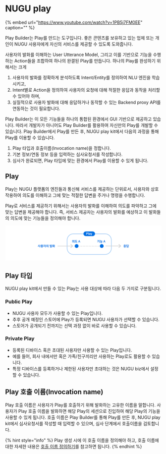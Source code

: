 # NUGU play

{% embed url="https://www.youtube.com/watch?v=1PB5j7FM0EE" caption="" %}

Play Builder는 Play를 만드는 도구입니다. 좋은 콘텐츠를 보유하고 있는 업체 또는 개인이 NUGU 사용자에게 자신의 서비스를 제공할 수 있도록 도와줍니다.

사용자의 발화를 이해하는 User Utterance Model, 그리고 이를 기반으로 기능을 수행하는 Action들을 조합하여 하나의 완결된 Play를 만듭니다. 하나의 Play를 완성하기 위해서는 크게

1. 사용자의 발화를 정확하게 분석하도록 Intent/Entity를 정의하여 NLU 엔진을 학습시키고,
2. Intent별로 Action을 정의하여 사용자의 요청에 대해 적절한 응답과 동작을 처리할 수 있어야 하며,
3. 실질적으로 사용자 발화에 대해 응답하거나 동작할 수 있는 Backend proxy API를 연동하는 것이 필요합니다.

Play Builder는 이 모든 기능들을 하나의 통합된 환경에서 GUI 기반으로 제공하고 있습니다. 따라서 개발자가 아니어도 Play Builder를 활용하여 자신만의 Play를 개발할 수 있습니다. Play Builder에서 Play를 만든 후, NUGU play kit에서 다음의 과정을 통해 Play를 이용할 수 있습니다.

1. Play 타입과 호출이름\(Invocation name\)을 정합니다. 
2. 기본 정보/연동 정보 등을 입력하는 심사요청서를 작성합니다.
3. 심사가 완료되면, Play 타입에 맞는 환경에서 Play를 이용할 수 있게 됩니다. 

## Play

Play는 NUGU 플랫폼의 엔진들과 통신해 서비스를 제공하는 단위로서, 사용자와 상호 작용하여 의도를 이해하고 그에 맞는 적절한 답변을 주거나 명령을 수행합니다.

Play로 서비스를 제공하기 위해서는 사용자의 발화를 이해하여 의도를 파악하고 그에 맞는 답변을 제공해야 합니다. 즉, 서비스 제공자는 사용자의 발화를 예상하고 이 발화들의 의도에 맞는 기능들을 정의해야 합니다.

![](../.gitbook/assets/assets_ch1_111_01-1.png)

## Play 타입

NUGU play kit에서 만들 수 있는 Play는 사용 대상에 따라 다음 두 가지로 구분됩니다.

### Public Play

* NUGU 사용자 모두가 사용할 수 있는 Play입니다.
* 추후 공개 예정인 스토어에 Play가 등록되면 NUGU 사용자가 선택할 수 있습니다.
* 스토어가 공개되기 전까지는 선택 과정 없이 바로 사용할 수 있습니다.

### Private Play

* 등록된 디바이스 혹은 초대된 사용자만 사용할 수 있는 Play입니다.
* 예를 들어, 회사 내에서만 혹은 가족/친구끼리만 사용하는 Play로도 활용할 수 있습니다.
* 특정 디바이스를 등록하거나 제한된 사용자만 초대하는 것은 NUGU biz에서 설정할 수 있습니다.

## Play 호출 이름\(Invocation name\)

Play 호출 이름은 사용자가 Play를 호출하기 위해 발화하는 고유한 이름을 말합니다. 사용자가 Play 호출 이름을 발화하면 해당 Play의 세션으로 진입하여 해당 Play의 기능을 사용할 수 있게 됩니다. 호출 이름은 Play Builder를 통해 Play를 만든 후, NUGU play kit에서 심사요청서를 작성할 때 입력할 수 있으며, 심사 단계에서 호출이름을 검토합니다.

{% hint style="info" %}
Play 생성 시에 이 호출 이름을 정의해야 하고, 호출 이름에 대한 자세한 내용은 [호출 이름 정의하기](play-registration-and-review/register-a-play.md#define-an-invocation-name)를 참고하면 됩니다.
{% endhint %}


